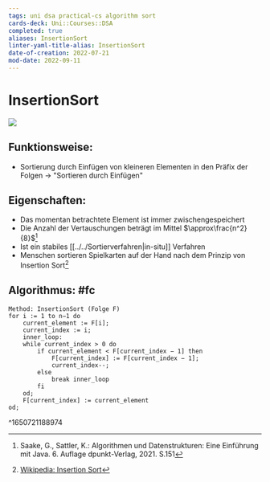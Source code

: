 ```yaml
---
tags: uni dsa practical-cs algorithm sort
cards-deck: Uni::Courses::DSA
completed: true
aliases: InsertionSort
linter-yaml-title-alias: InsertionSort
date-of-creation: 2022-07-21
mod-date: 2022-09-11
---
```


# InsertionSort
![](https://corte.si/posts/code/visualisingsorting/listinsertion.png)

## Funktionsweise:
- Sortierung durch Einfügen von kleineren Elementen in den Präfix der Folgen
	→ "Sortieren durch Einfügen"

## Eigenschaften:
- Das momentan betrachtete Element ist immer zwischengespeichert
- Die Anzahl der Vertauschungen beträgt im Mittel $\approx\frac{n^2}{8}$[^1]
- Ist ein stabiles [[../../Sortierverfahren|in-situ]] Verfahren
- Menschen sortieren Spielkarten auf der Hand nach dem Prinzip von Insertion Sort[^2]

## Algorithmus: #fc
```
Method: InsertionSort (Folge F)
for i := 1 to n−1 do
	current_element := F[i];
	current_index := i;
	inner_loop:
	while current_index > 0 do
		if current_element < F[current_index − 1] then
			F[current_index] := F[current_index − 1];
			current_index--;
		else
			break inner_loop
		fi
	od;
	F[current_index] := current_element
od;
```
^1650721188974
[^1]:Saake, G., Sattler, K.: Algorithmen und Datenstrukturen: Eine Einführung mit Java. 6. Auflage dpunkt-Verlag, 2021. S.151
[^2]:[Wikipedia: Insertion Sort](https://en.wikipedia.org/wiki/Insertion_sort)
